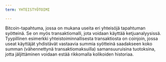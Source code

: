 ```yaml
---
term: YHTEISTYÖTOIMI

---
```

Bitcoin-tapahtuma, jossa on mukana useita eri yhteisöjä tapahtuman syötteinä. Se on myös transaktiomalli, jota voidaan käyttää ketjuanalyysissä. Tyypillinen esimerkki yhteistoiminnallisesta transaktiosta on coinjoin, jossa useat käyttäjät yhdistävät vastaavia summia syötteinä saadakseen koko summan (vähennettynä transaktiomaksuilla) samansuuruisina tuotoksina, jotta jäljittäminen voidaan estää rikkomalla kolikoiden historiaa.